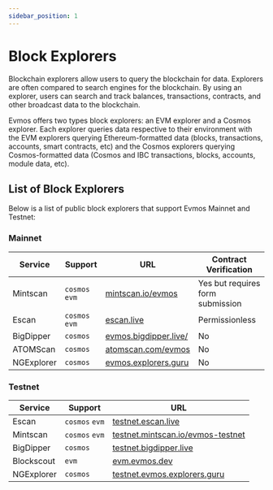 ```yaml
---
sidebar_position: 1
---
```


# Block Explorers

Blockchain explorers allow users to query the blockchain for data. Explorers are often compared to search engines for the blockchain. By using an explorer, users can search and track balances, transactions, contracts, and other broadcast data to the blockchain.

Evmos offers two types block explorers: an EVM explorer and a Cosmos explorer. Each explorer queries data respective to their environment with the EVM explorers querying Ethereum-formatted data (blocks, transactions, accounts, smart contracts, etc) and the Cosmos explorers querying Cosmos-formatted data (Cosmos and IBC transactions, blocks, accounts, module data, etc).

## List of Block Explorers

Below is a list of public block explorers that support Evmos Mainnet and Testnet:

### Mainnet

|  Service   | Support       | URL                                                    | Contract Verification  |
|------------| -------------- |--------------------------------------------------------|-----------------------|
| Mintscan   | `cosmos` `evm` | [mintscan.io/evmos](https://www.mintscan.io/evmos)     | Yes but requires form submission  |
| Escan      | `cosmos` `evm` | [escan.live](https://escan.live)                       | Permissionless  |
| BigDipper  | `cosmos`       | [evmos.bigdipper.live/](https://evmos.bigdipper.live/) | No  |
| ATOMScan   | `cosmos`       | [atomscan.com/evmos](https://atomscan.com/evmos)       | No  |
| NGExplorer | `cosmos`       | [evmos.explorers.guru](https://evmos.explorers.guru)   | No  |

### Testnet

| Service    | Support        | URL                                                                            |
| ---------- | -------------- | ------------------------------------------------------------------------------ |
| Escan      | `cosmos` `evm` | [testnet.escan.live](https://testnet.escan.live)                               |
| Mintscan   | `cosmos` `evm` | [testnet.mintscan.io/evmos-testnet](https://testnet.mintscan.io/evmos-testnet) |
| BigDipper  | `cosmos`       | [testnet.bigdipper.live](https://testnet.evmos.bigdipper.live/)                |
| Blockscout | `evm`          | [evm.evmos.dev](https://evm.evmos.dev/)                                        |
| NGExplorer | `cosmos`       | [testnet.evmos.explorers.guru](https://testnet.evmos.explorers.guru)           |
